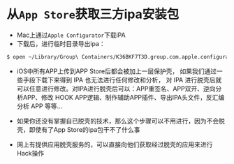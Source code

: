 # 从`App Store`获取三方ipa安装包

- Mac上通过`Apple Configurator`下载iPA
- 下载后，进行临时目录导出ipa：

```bash
$ open ~/Library/Group\ Containers/K36BKF7T3D.group.com.apple.configurator/Library/Caches/Assets/TemporaryItems/MobileApps/
```

- iOS中所有APP上传到APP Store后都会被加上一层保护壳， 如果我们通过一些手段下载下来得到 IPA 也无法进行任何修改和分析， 对 IPA 进行脱壳后就可以任意进行修改。对IPA进行脱壳后可以：APP重签名、APP双开、逆向分析APP、修改 HOOK APP逻辑、制作辅助APP插件、导出IPA头文件，反汇编分析 APP 等等...

- 如果你还没有掌握自已脱壳的技术，那么这个步骤可以不用进行，因为不会脱壳，即使有了App Store的ipa包干不了什么事
- 网上有提供应用脱壳服务的，可以直接向他们获取经过脱壳的应用来进行Hack操作